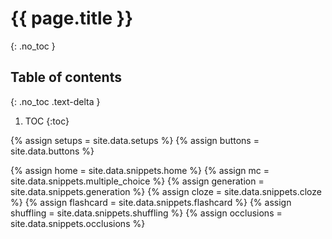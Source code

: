 # {{ page.title }}
{: .no_toc }

## Table of contents
{: .no_toc .text-delta }

1. TOC
{:toc}

{% assign setups = site.data.setups %}
{% assign buttons = site.data.buttons %}

{% assign home = site.data.snippets.home %}
{% assign mc = site.data.snippets.multiple_choice %}
{% assign generation = site.data.snippets.generation %}
{% assign cloze = site.data.snippets.cloze %}
{% assign flashcard = site.data.snippets.flashcard %}
{% assign shuffling = site.data.snippets.shuffling %}
{% assign occlusions = site.data.snippets.occlusions %}
